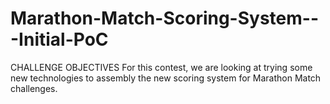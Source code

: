 # Marathon-Match-Scoring-System---Initial-PoC
CHALLENGE OBJECTIVES   For this contest, we are looking at trying some new technologies to assembly the new scoring system for Marathon Match challenges.
